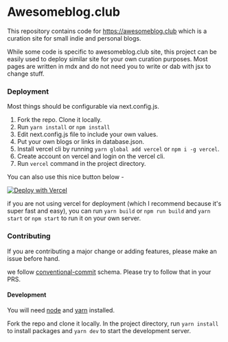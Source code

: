 # Awesomeblog.club

This repository contains code for https://awesomeblog.club which is a curation site for small indie and personal blogs.

While some code is specific to awesomeblog.club site, this project can be easily used to deploy similar site for your own curation purposes. Most pages are written in mdx and do not need you to write or dab with jsx to change stuff.

### Deployment
Most things should be configurable via next.config.js.

1. Fork the repo. Clone it locally.
2. Run `yarn install` or `npm install`
3. Edit next.config.js file to include your own values.
4. Put your own blogs or links in database.json.
5. Install vercel cli by running `yarn global add vercel` or `npm i -g vercel`.
6. Create account on vercel and login on the vercel cli.
7. Run `vercel` command in the project directory.
   
You can also use this nice button below -

[![Deploy with Vercel](https://vercel.com/button)](https://vercel.com/import/project?template=https://github.com/searchableguy/awesomeblog-club)

if you are not using vercel for deployment (which I recommend because it's super fast and easy), you can run `yarn build` or `npm run build` and `yarn start` or `npm start` to run it on your own server.

### Contributing

If you are contributing a major change or adding features, please make an issue before hand.

we follow [conventional-commit](https://conventionalcommits.org/) schema. Please try to follow that in your PRS.

#### Development

You will need [node](https://nodejs.org/en/) and [yarn](https://classic.yarnpkg.com/en/) installed.

Fork the repo and clone it locally. In the project directory, run `yarn install` to install packages and `yarn dev` to start the development server.
